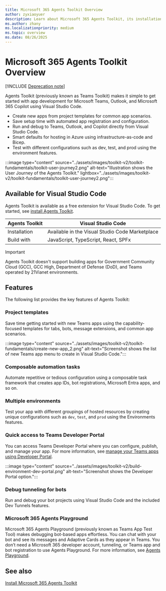 ```yaml
---
title: Microsoft 365 Agents Toolkit Overview
author: zyxiaoyuer
description: Learn about Microsoft 365 Agents Toolkit, its installation, navigation, and user journey. Agents Toolkit is available for Visual Studio Code.
ms.author: zhany
ms.localizationpriority: medium
ms.topic: overview
ms.date: 08/26/2025
---
```


# Microsoft 365 Agents Toolkit Overview

[!INCLUDE [Deprecation note](../includes/deprecation-note-teamsfx-sdk.md)]

Agents Toolkit (previously known as Teams Toolkit) makes it simple to get started with app development for Microsoft Teams, Outlook, and Microsoft 365 Copilot using Visual Studio Code.

* Create new apps from project templates for common app scenarios.
* Save setup time with automated app registration and configuration.
* Run and debug to Teams, Outlook, and Copilot directly from Visual Studio Code.
* Smart defaults for hosting in Azure using infrastructure-as-code and Bicep.
* Test with different configurations such as dev, test, and prod using the environment features.

:::image type="content" source="../assets/images/toolkit-v2/toolkit-fundamentals/toolkit-user-journey2.png" alt-text="Illustration shows the User Journey of the Agents Toolkit." lightbox="../assets/images/toolkit-v2/toolkit-fundamentals/toolkit-user-journey2.png":::

## Available for Visual Studio Code

Agents Toolkit is available as a free extension for Visual Studio Code. To get started, see [install Agents Toolkit](install-Teams-Toolkit.md).

| Agents Toolkit | Visual Studio Code |
| - | ------------------ |
| Installation | Available in the Visual Studio Code Marketplace |
| Build with | JavaScript, TypeScript, React, SPFx |

> [!IMPORTANT]
>
> Agents Toolkit doesn't support building apps for Government Community Cloud (GCC), GCC High, Department of Defense (DoD), and Teams operated by 21Vianet environments.

## Features

The following list provides the key features of Agents Toolkit:

### Project templates

Save time getting started with new Teams apps using the capability-focused templates for tabs, bots, message extensions, and common app scenarios.

:::image type="content" source="../assets/images/toolkit-v2/toolkit-fundamentals/create-new-app_2.png" alt-text="Screenshot shows the list of new Teams app menu to create in Visual Studio Code.":::

### Composable automation tasks

Automate repetitive or tedious configuration using a composable task framework that creates app IDs, bot registrations, Microsoft Entra apps, and so on.

### Multiple environments

Test your app with different groupings of hosted resources by creating unique configurations such as `dev`, `test`, and `prod` using the Environments features.

### Quick access to Teams Developer Portal

You can access Teams Developer Portal where you can configure, publish, and manage your app. For more information, see [manage your Teams apps using Developer Portal](../concepts/build-and-test/manage-your-apps-in-developer-portal.md).

:::image type="content" source="../assets/images/toolkit-v2/build-environment-dev-portal.png" alt-text="Screenshot shows the Developer Portal option.":::

### Debug tunneling for bots

Run and debug your bot projects using Visual Studio Code and the included Dev Tunnels features.

### Microsoft 365 Agents Playground

Microsoft 365 Agents Playground (previously known as Teams App Test Tool) makes debugging bot-based apps effortless. You can chat with your bot and see its messages and Adaptive Cards as they appear in Teams. You don’t need a Microsoft 365 developer account, tunneling, or Teams app and bot registration to use Agents Playground. For more information, see [Agents Playground](debug-your-Teams-app-test-tool.md).

## See also

[Install Microsoft 365 Agents Toolkit](install-Teams-Toolkit.md)
